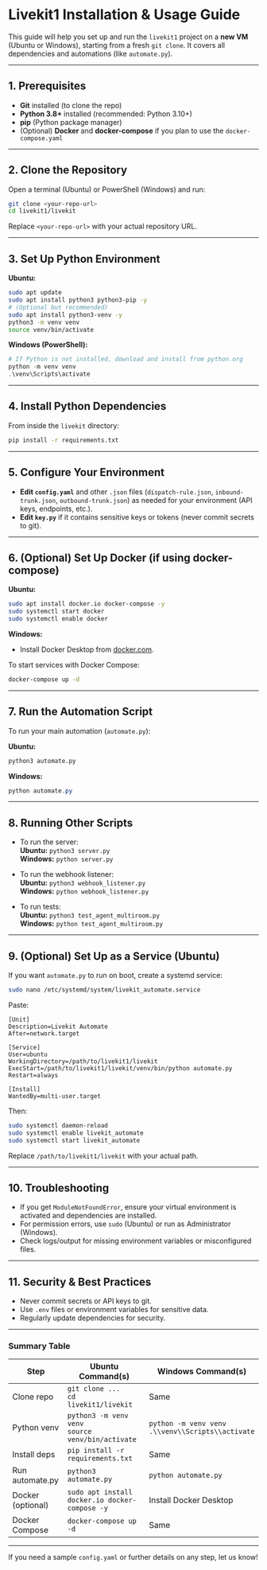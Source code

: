 # Livekit1 Installation & Usage Guide

This guide will help you set up and run the `livekit1` project on a **new VM** (Ubuntu or Windows), starting from a fresh `git clone`. It covers all dependencies and automations (like `automate.py`).

---

## 1. Prerequisites

- **Git** installed (to clone the repo)
- **Python 3.8+** installed (recommended: Python 3.10+)
- **pip** (Python package manager)
- (Optional) **Docker** and **docker-compose** if you plan to use the `docker-compose.yaml`

---

## 2. Clone the Repository

Open a terminal (Ubuntu) or PowerShell (Windows) and run:

```sh
git clone <your-repo-url>
cd livekit1/livekit
```
Replace `<your-repo-url>` with your actual repository URL.

---

## 3. Set Up Python Environment

**Ubuntu:**
```sh
sudo apt update
sudo apt install python3 python3-pip -y
# (Optional but recommended)
sudo apt install python3-venv -y
python3 -m venv venv
source venv/bin/activate
```

**Windows (PowerShell):**
```powershell
# If Python is not installed, download and install from python.org
python -m venv venv
.\venv\Scripts\activate
```

---

## 4. Install Python Dependencies

From inside the `livekit` directory:

```sh
pip install -r requirements.txt
```

---

## 5. Configure Your Environment

- **Edit `config.yaml`** and other `.json` files (`dispatch-rule.json`, `inbound-trunk.json`, `outbound-trunk.json`) as needed for your environment (API keys, endpoints, etc.).
- **Edit `key.py`** if it contains sensitive keys or tokens (never commit secrets to git).

---

## 6. (Optional) Set Up Docker (if using docker-compose)

**Ubuntu:**
```sh
sudo apt install docker.io docker-compose -y
sudo systemctl start docker
sudo systemctl enable docker
```

**Windows:**
- Install Docker Desktop from [docker.com](https://www.docker.com/products/docker-desktop/).

To start services with Docker Compose:
```sh
docker-compose up -d
```

---

## 7. Run the Automation Script

To run your main automation (`automate.py`):

**Ubuntu:**
```sh
python3 automate.py
```

**Windows:**
```powershell
python automate.py
```

---

## 8. Running Other Scripts

- To run the server:  
  **Ubuntu:** `python3 server.py`  
  **Windows:** `python server.py`

- To run the webhook listener:  
  **Ubuntu:** `python3 webhook_listener.py`  
  **Windows:** `python webhook_listener.py`

- To run tests:  
  **Ubuntu:** `python3 test_agent_multiroom.py`  
  **Windows:** `python test_agent_multiroom.py`

---

## 9. (Optional) Set Up as a Service (Ubuntu)

If you want `automate.py` to run on boot, create a systemd service:

```sh
sudo nano /etc/systemd/system/livekit_automate.service
```
Paste:
```
[Unit]
Description=Livekit Automate
After=network.target

[Service]
User=ubuntu
WorkingDirectory=/path/to/livekit1/livekit
ExecStart=/path/to/livekit1/livekit/venv/bin/python automate.py
Restart=always

[Install]
WantedBy=multi-user.target
```
Then:
```sh
sudo systemctl daemon-reload
sudo systemctl enable livekit_automate
sudo systemctl start livekit_automate
```
Replace `/path/to/livekit1/livekit` with your actual path.

---

## 10. Troubleshooting

- If you get `ModuleNotFoundError`, ensure your virtual environment is activated and dependencies are installed.
- For permission errors, use `sudo` (Ubuntu) or run as Administrator (Windows).
- Check logs/output for missing environment variables or misconfigured files.

---

## 11. Security & Best Practices

- Never commit secrets or API keys to git.
- Use `.env` files or environment variables for sensitive data.
- Regularly update dependencies for security.

---

### Summary Table

| Step                | Ubuntu Command(s)                                   | Windows Command(s)                |
|---------------------|-----------------------------------------------------|-----------------------------------|
| Clone repo          | `git clone ...`<br>`cd livekit1/livekit`            | Same                              |
| Python venv         | `python3 -m venv venv`<br>`source venv/bin/activate`| `python -m venv venv`<br>`.\\venv\\Scripts\\activate` |
| Install deps        | `pip install -r requirements.txt`                   | Same                              |
| Run automate.py     | `python3 automate.py`                               | `python automate.py`              |
| Docker (optional)   | `sudo apt install docker.io docker-compose -y`      | Install Docker Desktop            |
| Docker Compose      | `docker-compose up -d`                              | Same                              |

---

If you need a sample `config.yaml` or further details on any step, let us know! 